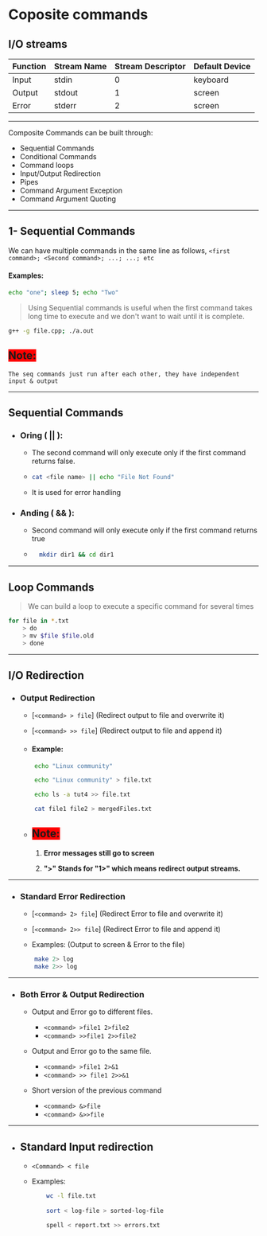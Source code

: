 # Coposite commands

## I/O streams
|Function|Stream Name|Stream Descriptor|Default Device|
|----|----|----|-----|
Input|stdin|0| keyboard|
Output| stdout| 1| screen
Error| stderr|2|screen
---

Composite Commands can be built through:
* Sequential Commands
* Conditional Commands
* Command loops
* Input/Output Redirection
* Pipes
* Command Argument Exception
* Command Argument Quoting
---

## 1- Sequential Commands

We can have multiple commands in the same line as follows,
`<first command>; <Second command>; ...; ...; etc`
#### Examples:
```bash
echo "one"; sleep 5; echo "Two"
```

> Using Sequential commands is useful when the first command takes long time to execute and we don't want to wait until it is complete.
```bash
g++ -g file.cpp; ./a.out
```

## <span style="background-color: Red">Note: </span>
```
The seq commands just run after each other, they have independent input & output
```

---
## Sequential Commands
* ### Oring ( || ): 
    * The second command will only execute only  if the first command returns false. 

    *   ```bash
        cat <file name> || echo "File Not Found"
        ```

    * It is used for error handling


* ### Anding ( && ):
    * Second command will only execute only if the first command returns true

    * ```bash
        mkdir dir1 && cd dir1
      ```
---

## Loop Commands

> We can build a loop to execute a specific command for several times

```bash
for file in *.txt
    > do
    > mv $file $file.old
    > done
```
---

## I/O Redirection


- ### Output Redirection

    - [`<command> > file`] (Redirect output to file and overwrite it)

    - [`<command> >> file`] (Redirect output to file and append it)

    - #### Example:
    ```bash
        echo "Linux community"

        echo "Linux community" > file.txt

        echo ls -a tut4 >> file.txt

        cat file1 file2 > mergedFiles.txt
    ```

    - ## <span style="background-color: Red">Note: </span>
        1.  **Error messages still go to screen**


        1. **">" Stands for "1>" which means redirect output streams.**
---
* ### Standard Error Redirection
    - [`<command> 2> file`]  (Redirect Error to file and overwrite it)

    - [`<command> 2>> file`] (Redirect Error to file and append it)

    - Examples: 
    (Output to screen & Error to the file)
    ```bash
        make 2> log 
        make 2>> log
    ```
---

*  ### Both Error & Output Redirection
    * Output and Error go to different files.
        * `<command> >file1 2>file2`
        * `<command> >>file1 2>>file2`

    * Output and Error go to the same file.
        * `<command> >file1 2>&1`
        * `<command> >> file1 2>>&1`
    
    * Short version of the previous command
        * `<command> &>file`
        * `<command> &>>file`

---
* ## Standard Input redirection
    * `<Command> < file`

    * Examples:
        ```bash
            wc -l file.txt
            
            sort < log-file > sorted-log-file

            spell < report.txt >> errors.txt
        ```
    

